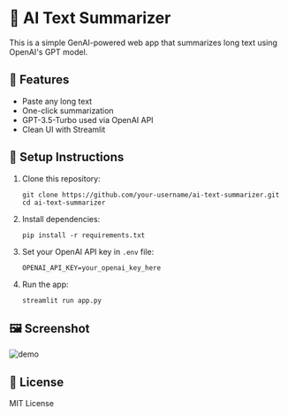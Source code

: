 # 📝 AI Text Summarizer

This is a simple GenAI-powered web app that summarizes long text using OpenAI's GPT model.

## 🚀 Features

- Paste any long text
- One-click summarization
- GPT-3.5-Turbo used via OpenAI API
- Clean UI with Streamlit

## 🔧 Setup Instructions

1. Clone this repository:
   ```
   git clone https://github.com/your-username/ai-text-summarizer.git
   cd ai-text-summarizer
   ```

2. Install dependencies:
   ```
   pip install -r requirements.txt
   ```

3. Set your OpenAI API key in `.env` file:
   ```
   OPENAI_API_KEY=your_openai_key_here
   ```

4. Run the app:
   ```
   streamlit run app.py
   ```

## 🖼 Screenshot

![demo](https://via.placeholder.com/600x300?text=AI+Text+Summarizer+Demo)

## 📄 License

MIT License

